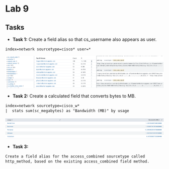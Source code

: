# Lab 9

## Tasks

* **Task 1:** Create a field alias so that cs_username also appears as user.

```
index=network sourcetype=cisco* user=*
```
![](./resources/01.png)


* **Task 2:** Create a calculated field that converts bytes to MB.

```
index=network sourcetype=cisco_w* 
|  stats sum(sc_megabytes) as "Bandwidth (MB)" by usage
```
![](./resources/02.png)


* **Task 3:**

```
Create a field alias for the access_combined sourcetype called http_method, based on the existing access_combined field method.
```